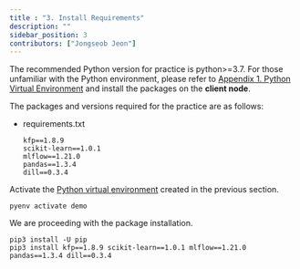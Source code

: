 ```yaml
---
title : "3. Install Requirements"
description: ""
sidebar_position: 3
contributors: ["Jongseob Jeon"]
---
```


The recommended Python version for practice is python>=3.7. For those unfamiliar with the Python environment, please refer to [Appendix 1. Python Virtual Environment](../appendix/pyenv) and install the packages on the **client node**.

The packages and versions required for the practice are as follows:

- requirements.txt

  ```text
  kfp==1.8.9
  scikit-learn==1.0.1
  mlflow==1.21.0
  pandas==1.3.4
  dill==0.3.4
  ```

Activate the [Python virtual environment](../appendix/pyenv.md#python-가상환경-생성) created in the previous section.

```text
pyenv activate demo
```

We are proceeding with the package installation.

```text
pip3 install -U pip
pip3 install kfp==1.8.9 scikit-learn==1.0.1 mlflow==1.21.0 pandas==1.3.4 dill==0.3.4
```
